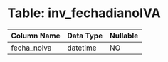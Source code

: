 # Table: inv_fechadianoIVA

| Column Name | Data Type | Nullable |
|-------------|-----------|----------|
| fecha_noiva | datetime | NO |
